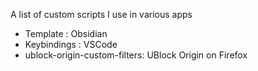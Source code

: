 A list of custom scripts I use in various apps

- Template : Obsidian
- Keybindings : VSCode
- ublock-origin-custom-filters: UBlock Origin on Firefox
